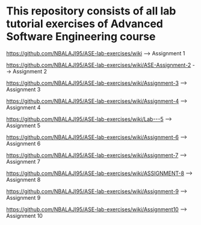 # This repository consists of all lab tutorial exercises of Advanced Software Engineering course
https://github.com/NBALAJI95/ASE-lab-exercises/wiki --> Assignment 1

https://github.com/NBALAJI95/ASE-lab-exercises/wiki/ASE-Assignment-2 --> Assignment 2

https://github.com/NBALAJI95/ASE-lab-exercises/wiki/Assignment-3 --> Assignment 3

https://github.com/NBALAJI95/ASE-lab-exercises/wiki/Assignment-4 --> Assignment 4

https://github.com/NBALAJI95/ASE-lab-exercises/wiki/Lab---5 --> Assignment 5

https://github.com/NBALAJI95/ASE-lab-exercises/wiki/Assignment-6 --> Assignment 6

https://github.com/NBALAJI95/ASE-lab-exercises/wiki/Assignment-7 --> Assignment 7

https://github.com/NBALAJI95/ASE-lab-exercises/wiki/ASSIGNMENT-8 --> Assignment 8

https://github.com/NBALAJI95/ASE-lab-exercises/wiki/Assignment-9 --> Assignment 9

https://github.com/NBALAJI95/ASE-lab-exercises/wiki/Assignment10 --> Assignment 10
